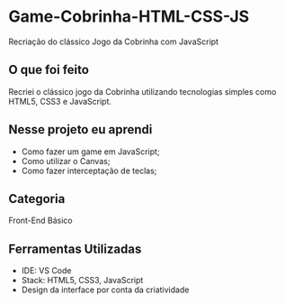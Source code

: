 # Game-Cobrinha-HTML-CSS-JS
Recriação do clássico Jogo da Cobrinha com JavaScript

## O que foi feito
Recriei o clássico jogo da Cobrinha utilizando tecnologias simples como HTML5, CSS3 e JavaScript.

## Nesse projeto eu aprendi
- Como fazer um game em JavaScript;
- Como utilizar o Canvas;
- Como fazer interceptação de teclas;

## Categoria
Front-End Básico

## Ferramentas Utilizadas
- IDE: VS Code
- Stack: HTML5, CSS3, JavaScript
- Design da interface por conta da criatividade
